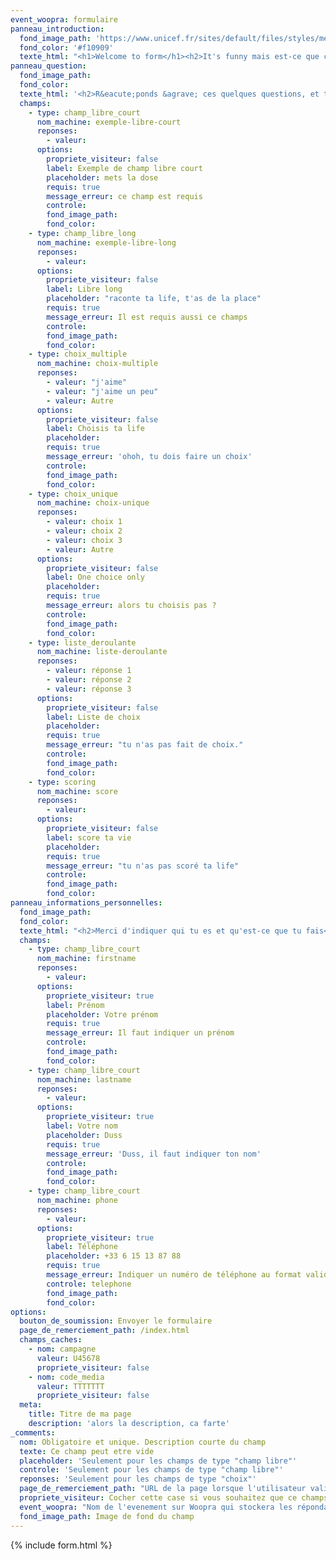 ```yaml
---
event_woopra: formulaire
panneau_introduction:
  fond_image_path: 'https://www.unicef.fr/sites/default/files/styles/media_header/public/thumbnails/image/kenya-2007.jpg?itok=ZpGQheAM&c=c58a3c2630b8c6934d009e150099b1a6'
  fond_color: '#f10909'
  texte_html: "<h1>Welcome to form</h1><h2>It's funny mais est-ce que ca marche bien</h2>"
panneau_question:
  fond_image_path:
  fond_color:
  texte_html: '<h2>R&eacute;ponds &agrave; ces quelques questions, et tu seras un adorable petit bonhomme</h2><p>Fais gaffe, il y a des pi&egrave;ges !</p>'
  champs:
    - type: champ_libre_court
      nom_machine: exemple-libre-court
      reponses:
        - valeur:
      options:
        propriete_visiteur: false
        label: Exemple de champ libre court
        placeholder: mets la dose
        requis: true
        message_erreur: ce champ est requis
        controle:
        fond_image_path:
        fond_color:
    - type: champ_libre_long
      nom_machine: exemple-libre-long
      reponses:
        - valeur:
      options:
        propriete_visiteur: false
        label: Libre long
        placeholder: "raconte ta life, t'as de la place"
        requis: true
        message_erreur: Il est requis aussi ce champs
        controle:
        fond_image_path:
        fond_color:
    - type: choix_multiple
      nom_machine: choix-multiple
      reponses:
        - valeur: "j'aime"
        - valeur: "j'aime un peu"
        - valeur: Autre
      options:
        propriete_visiteur: false
        label: Choisis ta life
        placeholder:
        requis: true
        message_erreur: 'ohoh, tu dois faire un choix'
        controle:
        fond_image_path:
        fond_color:
    - type: choix_unique
      nom_machine: choix-unique
      reponses:
        - valeur: choix 1
        - valeur: choix 2
        - valeur: choix 3
        - valeur: Autre
      options:
        propriete_visiteur: false
        label: One choice only
        placeholder:
        requis: true
        message_erreur: alors tu choisis pas ?
        controle:
        fond_image_path:
        fond_color:
    - type: liste_deroulante
      nom_machine: liste-deroulante
      reponses:
        - valeur: réponse 1
        - valeur: réponse 2
        - valeur: réponse 3
      options:
        propriete_visiteur: false
        label: Liste de choix
        placeholder:
        requis: true
        message_erreur: "tu n'as pas fait de choix."
        controle:
        fond_image_path:
        fond_color:
    - type: scoring
      nom_machine: score
      reponses:
        - valeur:
      options:
        propriete_visiteur: false
        label: score ta vie
        placeholder:
        requis: true
        message_erreur: "tu n'as pas scoré ta life"
        controle:
        fond_image_path:
        fond_color:
panneau_informations_personnelles:
  fond_image_path:
  fond_color:
  texte_html: "<h2>Merci d'indiquer qui tu es et qu'est-ce que tu fais</h2><p>sinon, tu prends mon pied dans les fesses</p>"
  champs:
    - type: champ_libre_court
      nom_machine: firstname
      reponses:
        - valeur:
      options:
        propriete_visiteur: true
        label: Prénom
        placeholder: Votre prénom
        requis: true
        message_erreur: Il faut indiquer un prénom
        controle:
        fond_image_path:
        fond_color:
    - type: champ_libre_court
      nom_machine: lastname
      reponses:
        - valeur:
      options:
        propriete_visiteur: true
        label: Votre nom
        placeholder: Duss
        requis: true
        message_erreur: 'Duss, il faut indiquer ton nom'
        controle:
        fond_image_path:
        fond_color:
    - type: champ_libre_court
      nom_machine: phone
      reponses:
        - valeur:
      options:
        propriete_visiteur: true
        label: Téléphone
        placeholder: +33 6 15 13 87 88
        requis: true
        message_erreur: Indiquer un numéro de téléphone au format valide
        controle: telephone
        fond_image_path:
        fond_color:
options:
  bouton_de_soumission: Envoyer le formulaire
  page_de_remerciement_path: /index.html
  champs_caches:
    - nom: campagne
      valeur: U45678
      propriete_visiteur: false
    - nom: code_media
      valeur: TTTTTTT
      propriete_visiteur: false
  meta:
    title: Titre de ma page
    description: 'alors la description, ca farte'
_comments:
  nom: Obligatoire et unique. Description courte du champ
  texte: Ce champ peut etre vide
  placeholder: 'Seulement pour les champs de type "champ libre"'
  controle: 'Seulement pour les champs de type "champ libre"'
  reponses: 'Seulement pour les champs de type "choix"'
  page_de_remerciement_path: "URL de la page lorsque l'utilisateur valide le formulaire"
  propriete_visiteur: Cocher cette case si vous souhaitez que ce champs remonte dans les propriété du visiteur sur Woopra
  event_woopra: "Nom de l'evenement sur Woopra qui stockera les répondants <a href=\"http://google.com\" target=\"_blank\">blabla</a>"
  fond_image_path: Image de fond du champ
---
```

{% include form.html %}